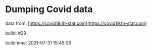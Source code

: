 Dumping Covid data
==================
                        
data from: [https://covid19.th-stat.com](https://covid19.th-stat.com)

build: #29

build time: 2021-07-31 15:45:08
